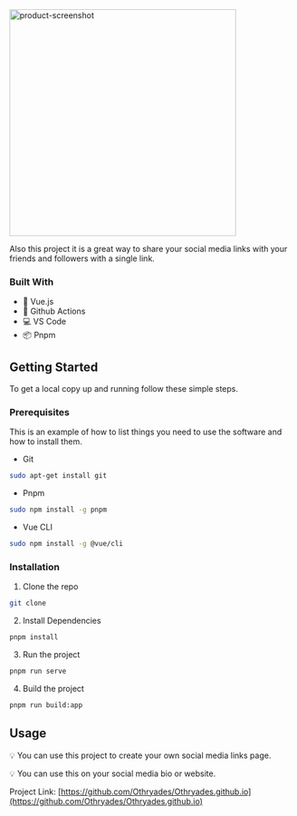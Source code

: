 


<img src="preview.gif" alt="product-screenshot" title="Social Media Links Show case" height="400"/>

Also this project it is a great way to share your social media links with your friends and followers with a single link.

### Built With

* 🌲 Vue.js
* 🐙 Github Actions
* 💻 VS Code
* 📦 Pnpm

<!-- GETTING STARTED -->
## Getting Started

To get a local copy up and running follow these simple steps.

### Prerequisites

This is an example of how to list things you need to use the software and how to install them.

* Git

```sh
sudo apt-get install git
```
* Pnpm

```sh
sudo npm install -g pnpm
```
* Vue CLI

```sh
sudo npm install -g @vue/cli
```

### Installation

1. Clone the repo

```sh
git clone
```

2. Install Dependencies

```sh
pnpm install
```
3. Run the project

```sh
pnpm run serve
```
4. Build the project

```sh
pnpm run build:app
```
<!-- USAGE EXAMPLES -->
## Usage

💡 You can use this project to create your own social media links page.

💡 You can use this on your social media bio or website.

Project Link: [https://github.com/Othryades/Othryades.github.io](https://github.com/Othryades/Othryades.github.io)